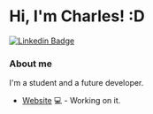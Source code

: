 # Hi, I'm Charles! :D

[![Linkedin Badge](https://img.shields.io/badge/-LinkedIn-blue?style=flat-square&logo=Linkedin&logoColor=white&link=https://www.linkedin.com/in/charles-rodrigues-24aab64b/)](https://www.linkedin.com/in/charles-rodrigues-24aab64b/)


### About me
I'm a student and a future developer.

- [Website](https://charlescrg.dev/) 💻 - Working on it.
